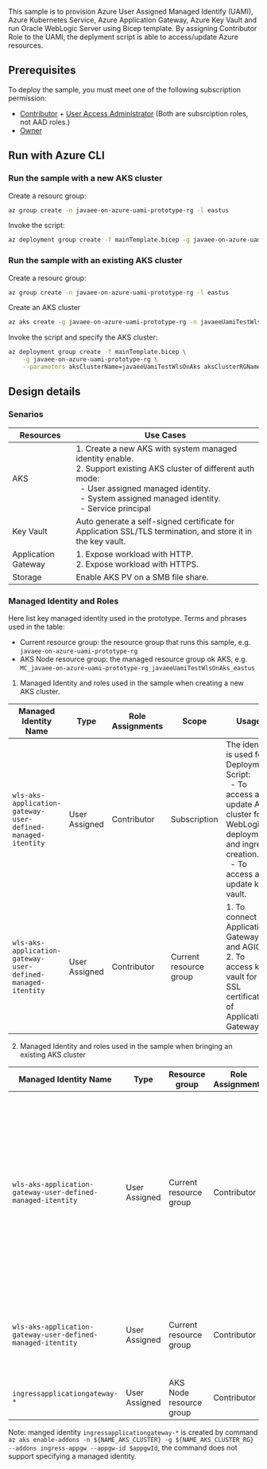 This sample is to provision Azure User Assigned Managed Identify (UAMI), Azure Kubernetes Service, Azure Application Gateway, Azure Key Vault and run Oracle WebLogic Server using Bicep template.  By assigning Contributor Role to the UAMI, the deplyment script is able to access/update Azure resources.

## Prerequisites

To deploy the sample, you must meet one of the following subscription permission: 
- [Contributor](https://docs.microsoft.com/en-us/azure/role-based-access-control/built-in-roles#contributor) + [User Access Administrator](https://docs.microsoft.com/en-us/azure/role-based-access-control/built-in-roles#user-access-administrator) (Both are subsrciption roles, not AAD roles.)
- [Owner](https://docs.microsoft.com/en-us/azure/role-based-access-control/built-in-roles#owner)

## Run with Azure CLI

### Run the sample with a new AKS cluster

Create a resourc group:

```bash
az group create -n javaee-on-azure-uami-prototype-rg -l eastus
```

Invoke the script:

```bash
az deployment group create -f mainTemplate.bicep -g javaee-on-azure-uami-prototype-rg
```

### Run the sample with an existing AKS cluster

Create a resourc group:

```bash
az group create -n javaee-on-azure-uami-prototype-rg -l eastus
```

Create an AKS cluster

```bash
az aks create -g javaee-on-azure-uami-prototype-rg -n javaeeUamiTestWlsOnAks --enable-managed-identity
```

Invoke the script and specify the AKS cluster:

```bash
az deployment group create -f mainTemplate.bicep \
    -g javaee-on-azure-uami-prototype-rg \
    --parameters aksClusterName=javaeeUamiTestWlsOnAks aksClusterRGName=javaee-on-azure-uami-prototype-rg createAKSCluster=false
```

## Design details

### Senarios

| Resources | Use Cases |
|---|---|
| AKS | 1. Create a new AKS with system managed identity enable. <br> 2. Support existing AKS cluster of different auth mode: <br> &nbsp; - User assigned managed identity. <br> &nbsp; - System assigned managed identity. <br> &nbsp; - Service principal |
| Key Vault| Auto generate a self-signed certificate for Application SSL/TLS termination, and store it in the key vault. |
| Application Gateway | 1. Expose workload with HTTP. <br> 2. Expose workload with HTTPS. |
| Storage | Enable AKS PV on a SMB file share. |

### Managed Identity and Roles

Here list key managed identity used in the prototype. Terms and phrases used in the table:

- Current resource group: the resource group that runs this sample, e.g. `javaee-on-azure-uami-prototype-rg`
- AKS Node resource group: the managed resource group ok AKS, e.g. `MC_javaee-on-azure-uami-prototype-rg_javaeeUamiTestWlsOnAks_eastus`

1. Managed Identity and roles used in the sample when creating a new AKS cluster.

| Managed Identity Name | Type | Role Assignments | Scope | Usage |
|---|---|---|---|------------|
| `wls-aks-application-gateway-user-defined-managed-itentity` | User Assigned | Contributor | Subscription | The identity is used for Deployment Script: <br> &nbsp; - To access and update AKS cluster for WebLogic deployment and ingress creation. <br> &nbsp; - To access and update key vault. |
| `wls-aks-application-gateway-user-defined-managed-itentity` | User Assigned | Contributor | Current resource group | 1. To connect Application Gateway and AGIC. <br> 2. To access key vault for SSL certificate of Application Gateway.  |

2. Managed Identity and roles used in the sample when bringing an existing AKS cluster

| Managed Identity Name | Type | Resource group |Role Assignments | Scope | Usage |
|---|---|---|---|------------|---|
| `wls-aks-application-gateway-user-defined-managed-itentity` | User Assigned | Current resource group | Contributor | Subscription | The identity is used for Deployment Script: <br> &nbsp; - To access and update existing AKS cluster for WebLogic deployment, network peering and ingress creation. <br> &nbsp; - To access and update key vault. |
| `wls-aks-application-gateway-user-defined-managed-itentity` | User Assigned | Current resource group| Contributor | Current resource group | 1. To access key vault for SSL certificate of Application Gateway.  |
| `ingressapplicationgateway-*` | User Assigned | AKS Node resource group | Contributor | Current resource group | 1. Connect ACIG and Application Gateway. |

Note: manged identity `ingressapplicationgateway-*` is created by command `az aks enable-addons -n ${NAME_AKS_CLUSTER} -g ${NAME_AKS_CLUSTER_RG} --addons ingress-appgw --appgw-id $appgwId`, the command does not support specifying a managed identity.





